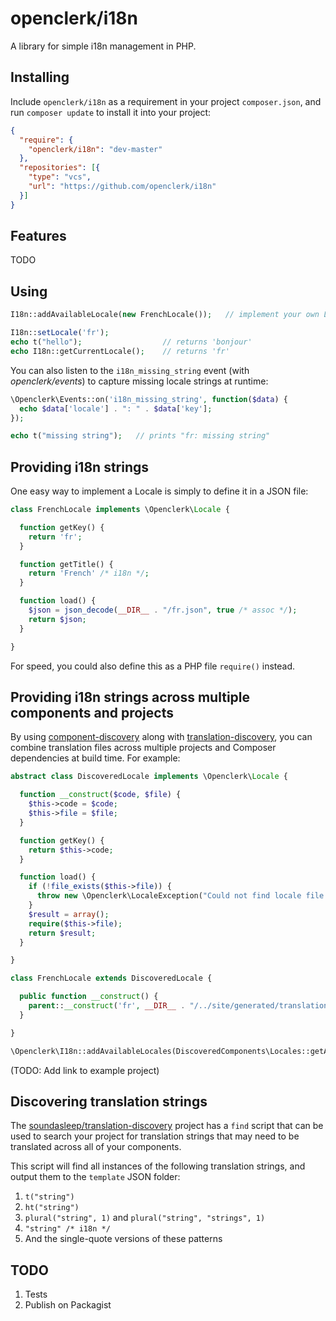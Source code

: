 openclerk/i18n
===============

A library for simple i18n management in PHP.

## Installing

Include `openclerk/i18n` as a requirement in your project `composer.json`,
and run `composer update` to install it into your project:

```json
{
  "require": {
    "openclerk/i18n": "dev-master"
  },
  "repositories": [{
    "type": "vcs",
    "url": "https://github.com/openclerk/i18n"
  }]
}
```

## Features

TODO

## Using

```php
I18n::addAvailableLocale(new FrenchLocale());   // implement your own Locale here

I18n::setLocale('fr');
echo t("hello");                  // returns 'bonjour'
echo I18n::getCurrentLocale();    // returns 'fr'
```

You can also listen to the `i18n_missing_string` event (with _openclerk/events_)
to capture missing locale strings at runtime:

```php
\Openclerk\Events::on('i18n_missing_string', function($data) {
  echo $data['locale'] . ": " . $data['key'];
});

echo t("missing string");   // prints "fr: missing string"
```

## Providing i18n strings

One easy way to implement a Locale is simply to define it in a JSON file:

```php
class FrenchLocale implements \Openclerk\Locale {

  function getKey() {
    return 'fr';
  }

  function getTitle() {
    return 'French' /* i18n */;
  }

  function load() {
    $json = json_decode(__DIR__ . "/fr.json", true /* assoc */);
    return $json;
  }

}
```

For speed, you could also define this as a PHP file `require()` instead.

## Providing i18n strings across multiple components and projects

By using [component-discovery](https://github.com/soundasleep/component-discovery) along with
[translation-discovery](https://github.com/soundasleep/translation-discovery), you can combine
translation files across multiple projects and Composer dependencies at build time. For example:

```php
abstract class DiscoveredLocale implements \Openclerk\Locale {

  function __construct($code, $file) {
    $this->code = $code;
    $this->file = $file;
  }

  function getKey() {
    return $this->code;
  }

  function load() {
    if (!file_exists($this->file)) {
      throw new \Openclerk\LocaleException("Could not find locale file for '" . $this->file . "'");
    }
    $result = array();
    require($this->file);
    return $result;
  }

}

class FrenchLocale extends DiscoveredLocale {

  public function __construct() {
    parent::__construct('fr', __DIR__ . "/../site/generated/translations/fr.php");
  }

}

\Openclerk\I18n::addAvailableLocales(DiscoveredComponents\Locales::getAllInstances());
```

(TODO: Add link to example project)

## Discovering translation strings

The [soundasleep/translation-discovery](https://github.com/soundasleep/translation-discovery) project
has a `find` script that can be used to search your project for translation strings that may need to
be translated across all of your components.

This script will find all instances of the following translation strings, and output them to
the `template` JSON folder:

1. `t("string")`
1. `ht("string")`
1. `plural("string", 1)` and `plural("string", "strings", 1)`
1. `"string" /* i18n */`
1. And the single-quote versions of these patterns

## TODO

1. Tests
1. Publish on Packagist
